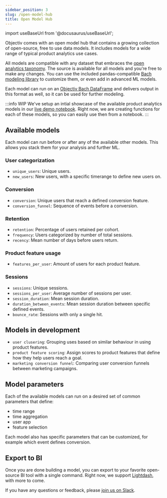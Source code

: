 ```yaml
---
sidebar_position: 3
slug: /open-model-hub
title: Open Model Hub
---
```


import useBaseUrl from '@docusaurus/useBaseUrl';

Objectiv comes with an open model hub that contains a growing collection of open-source, free to use data models. It includes models for a wide range of typical product analytics use cases.

All models are compatible with any dataset that embraces the [open analytics taxonomy](/taxonomy/introduction.md). The source is available for all models and you’re free to make any changes. You can use the included pandas-compatible [Bach modeling library](/modeling/intro.mdx) to customize them, or even add in advanced ML models.

Each model can run on an [Objectiv Bach DataFrame](/modeling/dataframe/bach.DataFrame.mdx) and delivers output in this format as well, so it can be used for further modeling.

:::info WIP
We've setup an intial showcase of the available product analytics models in our [live demo notebook](https://notebook.objectiv.io/lab/?path=product_analytics.ipynb). Right now, we are creating functions for each of these models, so you can easily use then from a notebook.
:::

## Available models
Each model can run before or after any of the available other models. This allows you stack them for your analysis and further ML.

### User categorization
* `unique_users`: Unique users.
* `new_users`: New users, with a specific timerange to define new users on.

### Conversion
* `conversion`: Unique users that reach a defined conversion feature.
* `conversion_funnel`: Sequence of events before a conversion.

### Retention
* `retention`: Percentage of users retained per cohort.
* `frequency`: Users categorized by number of total sessions.
* `recency`: Mean number of days before users return.

### Product feature usage
* `features_per_user`: Amount of users for each product feature.

### Sessions
* `sessions`: Unique sessions.
* `sessions_per_user`: Average number of sessions per user.
* `session_duration`: Mean session duration.
* `duration_between_events`: Mean session duration between specific defined events.
* `bounce_rate`: Sessions with only a single hit.

## Models in development
* `user clusering`: Grouping uses based on similar behaviour in using product features.
* `product feature scoring`: Assign scores to product features that define how they help users reach a goal.
* `marketing conversion funnel`: Comparing user conversion funnels between marketing campaigns. 

## Model parameters
Each of the available models can run on a desired set of common parameters that define:
* time range
* time aggregation
* user app
* feature selection

Each model also has specific parameters that can be customized, for example which event defines conversion.

## Export to BI
Once you are done building a model, you can export to your favorite open-source BI tool with a single command. Right now, we support [Lightdash](https://www.lightdash.com/), with more to come. 

If you have any questions or feedback, please [join us on Slack](https://join.slack.com/t/objectiv-io/shared_invite/zt-u6xma89w-DLDvOB7pQer5QUs5B_~5pg).


